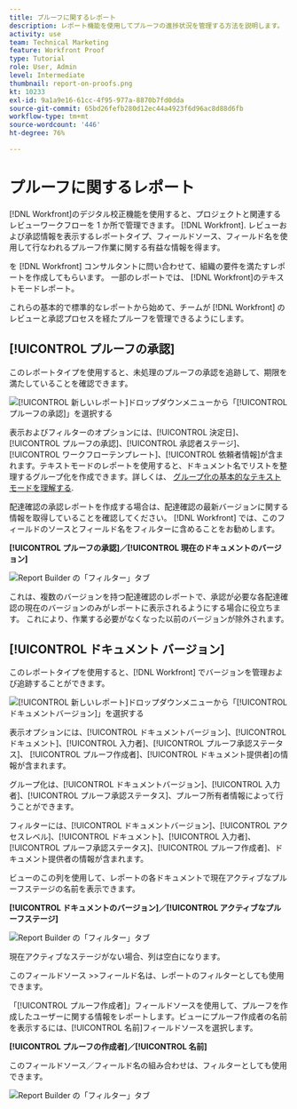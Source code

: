 ```yaml
---
title: プルーフに関するレポート
description: レポート機能を使用してプルーフの進捗状況を管理する方法を説明します。
activity: use
team: Technical Marketing
feature: Workfront Proof
type: Tutorial
role: User, Admin
level: Intermediate
thumbnail: report-on-proofs.png
kt: 10233
exl-id: 9a1a9e16-61cc-4f95-977a-8870b7fd0dda
source-git-commit: 65bd26fefb280d12ec44a4923f6d96ac8d88d6fb
workflow-type: tm+mt
source-wordcount: '446'
ht-degree: 76%

---
```


# プルーフに関するレポート

[!DNL Workfront]のデジタル校正機能を使用すると、プロジェクトと関連するレビューワークフローを 1 か所で管理できます。 [!DNL Workfront]. レビューおよび承認情報を表示するレポートタイプ、フィールドソース、フィールド名を使用して行なわれるプルーフ作業に関する有益な情報を得ます。

を [!DNL Workfront] コンサルタントに問い合わせて、組織の要件を満たすレポートを作成してもらいます。 一部のレポートでは、 [!DNL Workfront]のテキストモードレポート。

これらの基本的で標準的なレポートから始めて、チームが [!DNL Workfront] のレビューと承認プロセスを経たプルーフを管理できるようにします。

## [!UICONTROL プルーフの承認]

このレポートタイプを使用すると、未処理のプルーフの承認を追跡して、期限を満たしていることを確認できます。

![[!UICONTROL 新しいレポート]ドロップダウンメニューから「[!UICONTROL プルーフの承認]」を選択する](assets/proof-system-setups-proof-approval-report.png)

表示およびフィルターのオプションには、[!UICONTROL 決定日]、[!UICONTROL プルーフの承認]、[!UICONTROL 承認者ステージ]、[!UICONTROL ワークフローテンプレート]、[!UICONTROL 依頼者情報]が含まれます。テキストモードのレポートを使用すると、ドキュメント名でリストを整理するグループ化を作成できます。詳しくは、 [グループ化の基本的なテキストモードを理解する](https://experienceleague.adobe.com/docs/workfront-learn/tutorials-workfront/reporting/intermediate-reporting/basic-text-mode-for-groupings.html?lang=en).

配達確認の承認レポートを作成する場合は、配達確認の最新バージョンに関する情報を取得していることを確認してください。 [!DNL Workfront] では、このフィールドのソースとフィールド名をフィルターに含めることをお勧めします。

**[!UICONTROL プルーフの承認]／[!UICONTROL 現在のドキュメントのバージョン]**

![Report Builder の「フィルター」タブ](assets/proof-system-setups-proof-approval-report-is-current-version.png)

これは、複数のバージョンを持つ配達確認のレポートで、承認が必要な各配達確認の現在のバージョンのみがレポートに表示されるようにする場合に役立ちます。 これにより、作業する必要がなくなった以前のバージョンが除外されます。

## [!UICONTROL ドキュメント バージョン]

このレポートタイプを使用すると、[!DNL Workfront] でバージョンを管理および追跡することができます。

![[!UICONTROL 新しいレポート]ドロップダウンメニューから「[!UICONTROL ドキュメントバージョン]」を選択する](assets/proof-system-setups-document-version-report.png)

表示オプションには、[!UICONTROL ドキュメントバージョン]、[!UICONTROL ドキュメント]、[!UICONTROL 入力者]、[!UICONTROL プルーフ承認ステータス]、 [!UICONTROL プルーフ作成者]、[!UICONTROL ドキュメント提供者]の情報が含まれます。

グループ化は、[!UICONTROL ドキュメントバージョン]、[!UICONTROL 入力者]、[!UICONTROL プルーフ承認ステータス]、プルーフ所有者情報によって行うことができます。

フィルターには、[!UICONTROL ドキュメントバージョン]、[!UICONTROL アクセスレベル]、[!UICONTROL ドキュメント]、[!UICONTROL 入力者]、[!UICONTROL プルーフ承認ステータス]、[!UICONTROL プルーフ作成者]、ドキュメント提供者の情報が含まれます。

ビューのこの列を使用して、レポートの各ドキュメントで現在アクティブなプルーフステージの名前を表示できます。

**[!UICONTROL ドキュメントのバージョン]／[!UICONTROL アクティブなプルーフステージ]**

![Report Builder の「フィルター」タブ](assets/proof-system-setups-active-proof-stages.png)

現在アクティブなステージがない場合、列は空白になります。

このフィールドソース >>フィールド名は、レポートのフィルターとしても使用できます。

「[!UICONTROL プルーフ作成者]」フィールドソースを使用して、プルーフを作成したユーザーに関する情報をレポートします。ビューにプルーフ作成者の名前を表示するには、[!UICONTROL 名前]フィールドソースを選択します。

**[!UICONTROL プルーフの作成者]／[!UICONTROL 名前]**

このフィールドソース／フィールド名の組み合わせは、フィルターとしても使用できます。

![Report Builder の「フィルター」タブ](assets/proof-system-setups-proof-creator-name.png)

<!--
Learn More Icon
Learn how to create reports in [!DNL Workfront] with the Report Creation class.
Access to proofing functionality
-->
